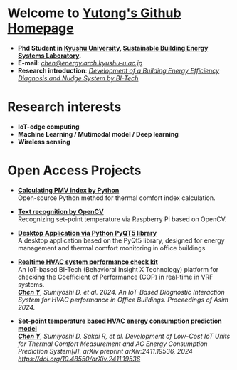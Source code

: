 # Welcome to **[Yutong's Github Homepage](https://github.com/Raskiller503)**
- **Phd Student in [Kyushu University](https://www.kyushu-u.ac.jp/en/),  [Sustainable Building Energy Systems Laboratory](https://energy.arch.kyushu-u.ac.jp/index.html).**
- **E-mail**: *chen@energy.arch.kyushu-u.ac.jp*
- **Research introduction**: *[Development of a Building Energy Efficiency Diagnosis and Nudge System by BI-Tech](https://wakasapo.nedo.go.jp/seeds/seeds-1883/)*
# Research interests
- **IoT-edge computing**
- **Machine Learning / Mutimodal model / Deep learning**
- **Wireless sensing**
# Open Access Projects

- **[Calculating PMV index by Python](https://github.com/Raskiller503/Thermal-comfort-tool-)**  
  Open-source Python method for thermal comfort index calculation.

- **[Text recognition by OpenCV](https://github.com/Raskiller503/ImageRecognition-AC-pannel-_-OpenCV)**  
  Recognizing set-point temperature via Raspberry Pi based on OpenCV.

- **[Desktop Application via Python PyQT5 library](https://github.com/Raskiller503/Pyqt5-DesktopGUI)**  
  A desktop application based on the PyQt5 library, designed for energy management and thermal comfort monitoring in office buildings.

- **[Realtime HVAC system performance check kit](https://github.com/Raskiller503/HVAC-IoT-Performance-Monitor)**  
  An IoT-based BI-Tech (Behavioral Insight X Technology) platform for checking the Coefficient of Performance (COP) in real-time in VRF systems.\
  ***<u>Chen Y</u>**, Sumiyoshi D, et al. 2024. An IoT-Based Diagnostic Interaction System for HVAC performance in Office Buildings. Proceedings of Asim 2024.* 
- **[Set-point temperature based HVAC energy consumption prediction model](https://github.com/Raskiller503/Set-point-temperature-based-AC-energy-consumption-prediction-model)**\
  ***<u>Chen Y</u>**, Sumiyoshi D, Sakai R, et al. Development of Low-Cost IoT Units for Thermal Comfort Measurement and AC Energy Consumption Prediction System[J]. arXiv preprint arXiv:2411.19536, 2024 https://doi.org/10.48550/arXiv.2411.19536*





